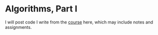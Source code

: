 # Algorithms, Part I
I will post code I write from the [course](https://www.coursera.org/course/algs4partI) here, which may include notes and assignments.
